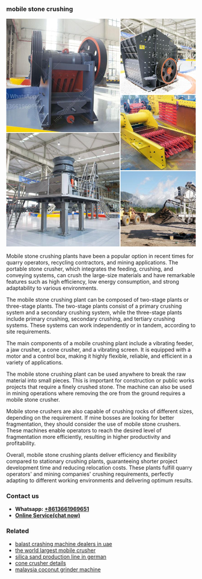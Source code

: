 <h3>mobile stone crushing</h3><img src='1708587129.jpg' alt=''><p>Mobile stone crushing plants have been a popular option in recent times for quarry operators, recycling contractors, and mining applications. The portable stone crusher, which integrates the feeding, crushing, and conveying systems, can crush the large-size materials and have remarkable features such as high efficiency, low energy consumption, and strong adaptability to various environments.</p><p>The mobile stone crushing plant can be composed of two-stage plants or three-stage plants. The two-stage plants consist of a primary crushing system and a secondary crushing system, while the three-stage plants include primary crushing, secondary crushing, and tertiary crushing systems. These systems can work independently or in tandem, according to site requirements.</p><p>The main components of a mobile crushing plant include a vibrating feeder, a jaw crusher, a cone crusher, and a vibrating screen. It is equipped with a motor and a control box, making it highly flexible, reliable, and efficient in a variety of applications.</p><p>The mobile stone crushing plant can be used anywhere to break the raw material into small pieces. This is important for construction or public works projects that require a finely crushed stone. The machine can also be used in mining operations where removing the ore from the ground requires a mobile stone crusher.</p><p>Mobile stone crushers are also capable of crushing rocks of different sizes, depending on the requirement. If mine bosses are looking for better fragmentation, they should consider the use of mobile stone crushers. These machines enable operators to reach the desired level of fragmentation more efficiently, resulting in higher productivity and profitability.</p><p>Overall, mobile stone crushing plants deliver efficiency and flexibility compared to stationary crushing plants, guaranteeing shorter project development time and reducing relocation costs. These plants fulfill quarry operators' and mining companies' crushing requirements, perfectly adapting to different working environments and delivering optimum results.</p><h3>Contact us</h3><ul><li><strong>Whatsapp:&nbsp;<a href="https://wa.me/8613661969651">+8613661969651</a></strong></li><li><a href="https://swt.shibang-china.com/?git&amp;zhl&amp;mobile stone crushing"><strong>Online Service(chat now)</strong></a></li></ul><h3>Related</h3><ul><li><a href='balast crashing machine dealers in uae.md'>balast crashing machine dealers in uae</a></li><li><a href='the world largest mobile crusher.md'>the world largest mobile crusher</a></li><li><a href='silica sand production line in german.md'>silica sand production line in german</a></li><li><a href='cone crusher details.md'>cone crusher details</a></li><li><a href='malaysia coconut grinder machine.md'>malaysia coconut grinder machine</a></li></ul>